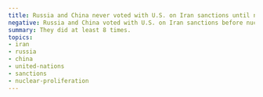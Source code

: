 ```yaml
---
title: Russia and China never voted with U.S. on Iran sanctions until nuclear deal
negative: Russia and China voted with U.S. on Iran sanctions before nuclear deal
summary: They did at least 8 times.
topics:
- iran
- russia
- china
- united-nations
- sanctions
- nuclear-proliferation
---
```

